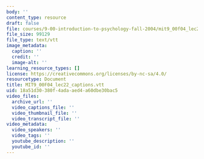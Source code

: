 ```yaml
---
body: ''
content_type: resource
draft: false
file: courses/9-00-introduction-to-psychology-fall-2004/mit9_00f04_lec22_captions.vtt
file_size: 99129
file_type: text/vtt
image_metadata:
  caption: ''
  credit: ''
  image-alt: ''
learning_resource_types: []
license: https://creativecommons.org/licenses/by-nc-sa/4.0/
resourcetype: Document
title: MIT9_00F04_lec22_captions.vtt
uid: 18a51d30-380f-4ada-aed4-a60dbe30bac5
video_files:
  archive_url: ''
  video_captions_file: ''
  video_thumbnail_file: ''
  video_transcript_file: ''
video_metadata:
  video_speakers: ''
  video_tags: ''
  youtube_description: ''
  youtube_id: ''
---
```

